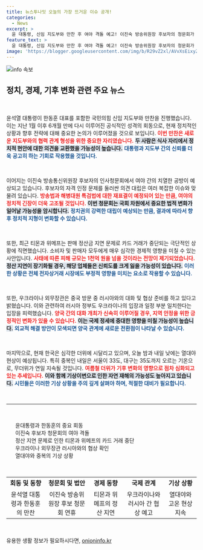 ```yaml
---
title: 뉴스투나잇 오늘의 가장 뜨거운 이슈 공개!
categories:
  - News
excerpt: >
  윤 대통령, 신임 지도부와 만찬 후 여야 격돌 예고! 이진숙 방송위원장 후보자의 청문회가 화제인 가운데, 티몬·위메프의 거래 중단 사태로 피해가 1천억 원 넘길 전망. 열대야 속 중복 더위도 대비하세요!
feature_text: >
  윤 대통령, 신임 지도부와 만찬 후 여야 격돌 예고! 이진숙 방송위원장 후보자의 청문회가 화제인 가운데, 티몬·위메프의 거래 중단 사태로 피해가 1천억 원 넘길 전망. 열대야 속 중복 더위도 대비하세요!
image: 'https://blogger.googleusercontent.com/img/b/R29vZ2xl/AVvXsEixyZcFfHzMRdzZMjFBmAUKJYCLCGyLL1o632UiGVXcaFdKo_bkvkuCioo0uUKlGfBVcT3P84aROyZIXSBEx3Aw5nCQ3pTgDom1WDC4m8eifvWiAmWEEVb4x6G_l8C0QH225ldMjyaFvpxGEBGNO37VmDTDMHGhJPq73UglMfDca1-0aw/s1600/blogspot.png'
---
```


<p><img src="https://blogger.googleusercontent.com/img/b/R29vZ2xl/AVvXsEixyZcFfHzMRdzZMjFBmAUKJYCLCGyLL1o632UiGVXcaFdKo_bkvkuCioo0uUKlGfBVcT3P84aROyZIXSBEx3Aw5nCQ3pTgDom1WDC4m8eifvWiAmWEEVb4x6G_l8C0QH225ldMjyaFvpxGEBGNO37VmDTDMHGhJPq73UglMfDca1-0aw/s1600/blogspot.png" alt="info 속보" /></p>

<h2 data-ke-size="size26">정치, 경제, 기후 변화 관련 주요 뉴스</h2>

<p data-ke-size="size16">&nbsp;</p>

<p>윤석열 대통령이 한동훈 대표를 포함한 국민의힘 신임 지도부와 만찬을 진행했습니다. 이는 지난 1월 이후 6개월 만에 다시 이루어진 공식적인 성격의 회동으로, 현재 정치적인 상황과 향후 전략에 대해 중요한 논의가 이루어졌을 것으로 보입니다. <b><span style="color: #ee2323;">이번 만찬은 새로운 지도부와의 협력 관계 형성을 위한 중요한 자리였습니다.</span></b> <b><span style="background-color: #21538527;">두 사람은 식사 자리에서 정치적 현안에 대한 의견을 교환했을 가능성이 높습니다.</span></b> <b><span style="color: #1a5490;">대통령과 지도부 간의 신뢰를 더욱 공고히 하는 기회로 작용했을 것입니다.</span></b></p>

<p data-ke-size="size16">&nbsp;</p>

<p>이어지는 이진숙 방송통신위원장 후보자의 인사청문회에서 여야 간의 치열한 공방이 예상되고 있습니다. 후보자의 자격 인정 문제를 둘러싼 의견 대립은 여러 복잡한 이슈와 맞물려 있습니다. <b><span style="color: #ee2323;">방송법과 해병대원 특검법에 대한 재표결이 예정되어 있는 만큼, 여야의 정치적 긴장이 더욱 고조될 것입니다.</span></b> <b><span style="background-color: #21538527;">이번 청문회는 국회 차원에서 중요한 법적 변화가 일어날 가능성을 암시합니다.</span></b> <b><span style="color: #1a5490;">정치권의 강력한 대립이 예상되는 만큼, 결과에 따라서 향후 정치적 지형이 변화할 수 있습니다.</span></b></p>

<p data-ke-size="size16">&nbsp;</p>

<p>또한, 최근 티몬과 위메프는 판매 정산금 지연 문제로 카드 거래가 중단되는 극단적인 상황에 직면했습니다. 소비자 및 판매자 모두에게 매우 심각한 경제적 영향을 미칠 수 있는 사안입니다. <b><span style="color: #ee2323;">사태에 따른 피해 규모는 1천억 원을 넘을 것이라는 전망이 제기되었습니다.</span></b> <b><span style="background-color: #21538527;">정산 지연이 장기화될 경우, 해당 업체들은 신뢰도를 크게 잃을 가능성이 있습니다.</span></b> <b><span style="color: #1a5490;">이러한 상황은 전체 전자상거래 시장에도 부정적 영향을 미치는 요소로 작용할 수 있습니다.</span></b></p>

<p data-ke-size="size16">&nbsp;</p>

<p>또한, 우크라이나 외무장관은 중국 방문 중 러시아와의 대화 및 협상 준비를 하고 있다고 밝혔습니다. 이와 관련하여 러시아 정부도 우크라이나의 입장과 일정 부분 일치한다는 입장을 피력했습니다. <b><span style="color: #ee2323;">양국 간의 대화 개최가 신속히 이루어질 경우, 지역 안정을 위한 긍정적인 변화가 있을 수 있습니다.</span></b> <b><span style="background-color: #21538527;">이는 국제 정세에 중대한 영향을 미칠 가능성이 높습니다.</span></b> <b><span style="color: #1a5490;">외교적 해결 방안이 모색되면 양국 관계에 새로운 전환점이 나타날 수 있습니다.</span></b></p>

<p data-ke-size="size16">&nbsp;</p>

<p>마지막으로, 현재 한국은 심각한 더위에 시달리고 있으며, 오늘 밤과 내일 낮에는 열대야 현상이 예상됩니다. 특히 중복인 내일은 서울이 33도, 대구는 35도까지 오르는 기온으로, 무더위가 연일 지속될 것입니다. <b><span style="color: #ee2323;">여름철 더위가 기후 변화의 영향으로 점차 심화되고 있는 추세입니다.</span></b> <b><span style="background-color: #21538527;">이와 함께 기상이변으로 인한 자연 재해의 가능성도 높아지고 있습니다.</span></b> <b><span style="color: #1a5490;">시민들은 이러한 기상 상황을 주의 깊게 살펴야 하며, 적절한 대비가 필요합니다.</span></b></p>

<p data-ke-size="size16">&nbsp;</p>

<hr>

<p data-ke-size="size16">&nbsp;</p>

<ul style="list-style-type: none;">
<li>윤대통령과 한동훈의 중요 회동</li>
<li>이진숙 후보자 청문회의 여야 격돌</li>
<li>정산 지연 문제로 인한 티몬과 위메프의 카드 거래 중단</li>
<li>우크라이나 외무장관 러시아와의 협상 확인</li>
<li>열대야와 중복의 기상 상황</li>
</ul>

<p data-ke-size="size16">&nbsp;</p>

<table style="width: 100%;">
<tr>
<td style="text-align: center; height: 17px;"><b>회동 및 동향</b></td>
<td style="text-align: center; height: 17px;"><b>청문회 및 법안</b></td>
<td style="text-align: center; height: 17px;"><b>경제 동향</b></td>
<td style="text-align: center; height: 17px;"><b>국제 관계</b></td>
<td style="text-align: center; height: 17px;"><b>기상 상황</b></td>
</tr>
<tr>
<td style="text-align: center; height: 17px;">윤석열 대통령과 한동훈의 만찬</td>
<td style="text-align: center; height: 17px;">이진숙 방송위원장 후보 청문회 연휴</td>
<td style="text-align: center; height: 17px;">티몬과 위메프의 정산 지연</td>
<td style="text-align: center; height: 17px;">우크라이나와 러시아 간 협상 예고</td>
<td style="text-align: center; height: 17px;">열대야와 고온 현상 지속</td>
</tr>
</table>

<p data-ke-size="size16">&nbsp;</p>
유용한 생활 정보가 필요하시다면, <a href="https://onioninfo.kr" rel="dofollow">onioninfo.kr</a>


